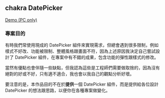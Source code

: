 ## chakra DatePicker
[Demo (PC only)](https://chakra-datepicker.netlify.app/)

### 專案目的
有時我們常使用現成的 DatePicker 組件來實現需求，但總會遇到很多限制，例如樣式不好改、功能被限制、整體風格跟畫面不符，因為上述原因我決定自己嘗試設計了 DatePicker 組件，在專案中有不錯的成果，包含功能的彈性跟樣式的修改。

當然有優點也會伴隨一些缺點，但我認為這些是工程師們需要做取捨的，因為沒有絕對的好或不好，只有適不適合，我也會以我自己的觀點分析好壞。

要注意的是，本作品目的不在於**提供**一個 DatePicker 組件，而是提供給各位設計 DatePicker 的想法跟思路，以便你在各種專案做變化。